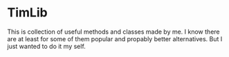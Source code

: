 # TimLib
This is collection of useful methods and classes made by me.
I know there are at least for some of them popular and propably better alternatives.
But I just wanted to do it my self. 
